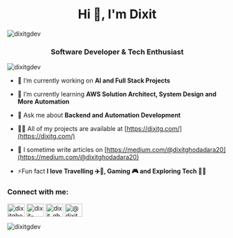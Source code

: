 


<h1 align="center">Hi 👋, I'm Dixit</h1>
<img src="https://theblueventures.in/coding.gif" alt="dixitgdev" />
<h3 align="center">Software Developer & Tech Enthusiast</h3>

<p align="left"> <img src="https://komarev.com/ghpvc/?username=dixitgdev&label=Profile%20views&color=0e75b6&style=flat" alt="dixitgdev" /> </p>

- 🔭 I’m currently working on **AI and Full Stack Projects**

- 🌱 I’m currently learning **AWS Solution Architect, System Design and More Automation**

- 💬 Ask me about **Backend and Automation Development**

- 👨‍💻 All of my projects are available at [https://dixitg.com/](https://dixitg.com/)

- 📝 I sometime write articles on [https://medium.com/@dixitghodadara20](https://medium.com/@dixitghodadara20)

- ⚡Fun fact **I love Travelling ✈️🧳, Gaming 🎮 and Exploring Tech 🧑‍💻**

<h3 align="left">Connect with me:</h3>
<p align="left">
<a href="https://twitter.com/dixitghodadara" target="blank"><img align="center" src="https://raw.githubusercontent.com/rahuldkjain/github-profile-readme-generator/master/src/images/icons/Social/twitter.svg" alt="dixitghodadara" height="30" width="40" /></a>
<a href="https://linkedin.com/in/dixit-ghodadara" target="blank"><img align="center" src="https://raw.githubusercontent.com/rahuldkjain/github-profile-readme-generator/master/src/images/icons/Social/linked-in-alt.svg" alt="dixit-ghodadara" height="30" width="40" /></a>
<a href="https://instagram.com/dixit_ghodadara" target="blank"><img align="center" src="https://raw.githubusercontent.com/rahuldkjain/github-profile-readme-generator/master/src/images/icons/Social/instagram.svg" alt="dixit_ghodadara" height="30" width="40" /></a>
<a href="https://medium.com/@dixitghodadara20" target="blank"><img align="center" src="https://raw.githubusercontent.com/rahuldkjain/github-profile-readme-generator/master/src/images/icons/Social/medium.svg" alt="@dixitghodadara20" height="30" width="40" /></a>
</p>


<p><img align="center" src="https://github-readme-stats.vercel.app/api/top-langs?username=dixitgdev&show_icons=true&locale=en&layout=compact" alt="dixitgdev" /></p>
